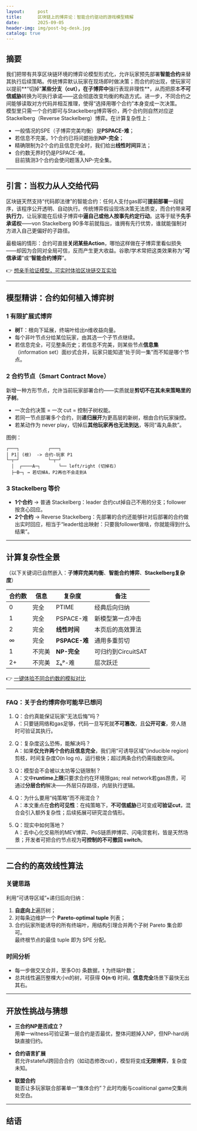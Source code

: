 ```yaml
---
layout:     post
title:      区块链上的博弈论：智能合约驱动的游戏模型精解
date:       2025-09-05
header-img: img/post-bg-desk.jpg
catalog: true
---
```


## 摘要
我们把带有共享区块链环境的博弈论模型形式化，允许玩家预先部署**智能合约**来替其执行后续策略。传统博弈默认玩家在现场即时做决策；而合约的出现，使玩家可以提前**“切掉”**某些分支（cut），在子博弈中**强行表现非理性**，从而把原本**不可信威胁**转换为可执行承诺——这会彻底改变均衡的构造方式。进一步，不同合约之间能够读取对方代码并相互推理，使得“选择用哪个合约”本身变成一次决策。  
模型里只需一个合约即可与Stackelberg博弈等价，两个合约则自然对应逆Stackelberg（Reverse Stackelberg）博弈。在计算复杂性上：  
- 一般情况的SPE（子博弈完美均衡）是**PSPACE-难**；  
- 若信息不完美，1个合约已将问题抬到**NP-完全**；  
- 精确限制为2个合约且信息完全时，我们给出**线性时间**算法；  
- 合约数无界时仍是PSPACE-难。  
目前猜测3个合约会使问题落入NP-完全集。

---

## 引言：当权力从人交给代码  
区块链天然支持“代码即法律”的智能合约：任何人支付gas即可**提前部署**一段程序，该程序公开透明、自动执行。传统博弈假设现场决策无法质变，而合约带来**可执行力**，让玩家能在后续子博弈中**逼自己或他人按事先约定行动**。这等于赋予**先手承诺权**——von Stackelberg 90多年前就指出，谁拥有先行优势，谁就能强制对方进入自己更偏好的子路径。  

最极端的情形：合约可直接**关闭某些Action**，哪怕这样做在子博弈里看似损失——却因为合同对全局可信，反而产生更大收益。谷歌/学术常把这类效果称为“**可信承诺**”或“**智能合约博弈**”。

👉 [想亲手验证模型，可实时体验区块链交互实验](https://okxdog.com/)

---

## 模型精讲：合约如何植入博弈树

### 1 有限扩展式博弈
- **树**T：根向下延展，终端叶给出n维收益向量。  
- 每个非叶节点分给某位玩家，由其选一个子节点继续。  
- 若信息完全，可见整条历史；若信息不完美，则某些节点**信息集**（information set）面纱式合并，玩家只能知道“处于同一集”而不知是哪个节点。

### 2 合约节点（Smart Contract Move）
新增一种方形节点，允许当前玩家部署合约——实质就是**剪切不在其未来策略里的子树**。  
- 一次合约决策 = 一次 cut = 控制子树权能。  
- 若同一节点部署多个合约，则**递归展开**为更高层的新树，根由合约玩家操控。  
- 若某动作为 never play，切掉后**其他玩家再也无法到达**，等同“毒丸条款”。  

图例：  
```
┌───┐           ┌───┐
│ P1│ (根)  -> 合约-玩家 P1
└─┬─┘           └─┬─┘
  │  ┌────A─┐       └── left/right (切掉右)
  ├─B─┐ → 若切掉A，P2再也不会走到A
```

### 3 Stackelberg 等价
- **1个合约** → 普通 Stackelberg：leader 合约cut掉自己不用的分支；follower 按贪心回应。  
- **2个合约** → Reverse Stackelberg：先部署的合约还能够针对后部署的合约做出实时回应，相当于“leader给出映射：只要我follower做啥，你就能得到什么结果”。  

---

## 计算复杂性全景  
（以下关键词已自然嵌入：**子博弈完美均衡**、**智能合约博弈**、**Stackelberg复杂度**）

| 合约数 | 信息 | 复杂度 | 备注 |
| --- | --- | --- | --- |
| 0 | 完全 | PTIME | 经典后向归纳 |
| 1 | 完全 | PSPACE-难 | 新模型第一点冲击 |
| 2 | 完全 | **线性时间** | 本页后的高效算法 |
| ∞ | 完全 | **PSPACE-难** | 通用多重剪切 |
| 1 | 不完美 | **NP-完全** | 可归约到CircuitSAT |
| 2+ | 不完美 | Σₖᵖ-难 | 层次跃迁 |

👉 [一键体验不同合约数的模拟对比](https://okxdog.com/)

---

### FAQ：关于合约博弈你可能早已想问  
1. Q：合约真能保证玩家“无法后悔”吗？  
   A：只要链网络和gas足够，代码一旦写死就**不可篡改**，且**公开可查**，旁人随时可验证其执行。  

2. Q：复杂度这么恐怖，能解决吗？  
   A：如果**仅允许两个合约且信息完全**，我们用“可诱导区域”(inducible region) 剪枝，时间复杂度O(n log n)，运行极快；超过两条合约仍需指数空间。  

3. Q：模型会不会被以太坊等公链限制？  
   A：文中**runtime上限**只要求合约在环境限gas; real network若gas昂贵，可通过**分层合约**解决——外层只存路径，内层执行逻辑。  

4. Q：为什么要用“纯策略”而不用混合？  
   A：本文重点在**合约可见性**：在纯策略下，**不可信威胁**已可变成**可验证cut**，混合会引入额外复杂性；后续拓展可研究混合情形。  

5. Q：现实中如何落地？  
   A：去中心化交易所的MEV博弈、PoS链质押博弈、闪电贷套利，皆是天然场景；开发者可把合约节点视为**可控制的不可撤回 switch**。  

---

## 二合约的高效线性算法

### 关键思路  
利用“可诱导区域”+递归后向归纳：  
1. **自底向上**遍历树；  
2. 对每条边维护一个 **Pareto-optimal tuple** 列表；  
3. 合约玩家所能诱导的所有终端叶，用结构引理合并两个子树 Pareto 集合即可。  
最终根节点的最佳 tuple 即为 SPE 分配。  

### 时间分析  
- 每一步做交叉合并，至多O(t) 条数据，t 为终端叶数；  
- 总共线性遍历整棵大小n的树，可获得 **O(n·t)** 时间，**信息完全**场景下最快无出其右。  

---

## 开放性挑战与猜想

- **三合约NP是否成立？**  
  用单一witness可验证第一层合约是否最优，整体问题掉入NP，但NP-hard尚缺直接归约。  

- **合约语言扩展**  
  若允许stateful跨回合合约（如动态修改cut），模型将变成**无限博弈**，复杂度未知。  

- **联盟合约**  
  能否让多玩家联合部署单一“集体合约”？此时均衡与coalitional game交集尚处空白。

---

## 结语